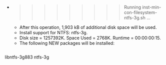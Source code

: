 * >>>>>>>>> Running inst-min-con-filesystem-ntfs-3g.sh ...
  * After this operation, 1,903 kB of additional disk space will be used.
  * Install support for NTFS: ntfs-3g.
  * Disk size = 1257392K. Space Used = 2768K. Runtime = 00:00:00:15.
  * The following NEW packages will be installed:
  ```bash
libntfs-3g883 ntfs-3g
  ```
